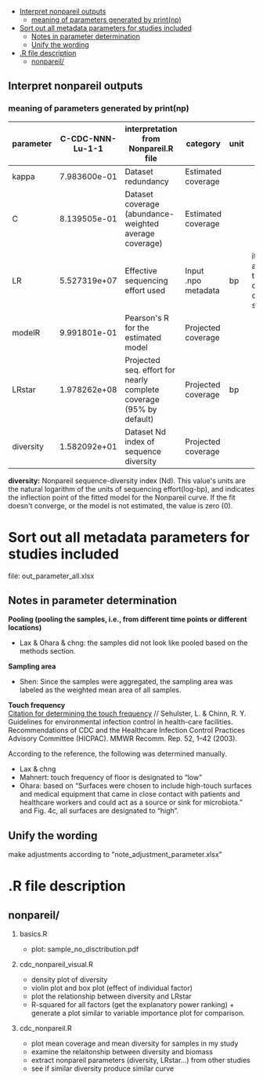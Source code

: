 <!-- MDTOC maxdepth:6 firsth1:1 numbering:0 flatten:0 bullets:1 updateOnSave:1 -->

   - [Interpret nonpareil outputs](#interpret-nonpareil-outputs)   
      - [meaning of parameters generated by print(np)](#meaning-of-parameters-generated-by-printnp)   
- [Sort out all metadata parameters for studies included](#sort-out-all-metadata-parameters-for-studies-included)   
   - [Notes in parameter determination](#notes-in-parameter-determination)   
   - [Unify the wording](#unify-the-wording)   
- [.R file description](#r-file-description)   
   - [nonpareil/](#nonpareil)   

<!-- /MDTOC -->

## Interpret nonpareil outputs
### meaning of parameters generated by print(np)
| parameter | C-CDC-NNN-Lu-1-1 | interpretation from Nonpareil.R file                                | category            | unit | comment                                                     |
| --------- | ---------------- | ------------------------------------------------------------------- | ------------------- | ---- | ----------------------------------------------------------- |
| kappa     | 7.983600e-01     | Dataset redundancy                                                  | Estimated coverage  |      |                                                             |
| C         | 8.139505e-01     | Dataset coverage (abundance-weighted average coverage)                                                    | Estimated coverage  |      |                                                             |
| LR        | 5.527319e+07     | Effective sequencing effort used                                    | Input .npo metadata | bp   | it approximates the file size containing only the sequences |
| modelR    | 9.991801e-01     | Pearson's R for the estimated model                                 | Projected coverage  |      |                                                             |
| LRstar    | 1.978262e+08     | Projected seq. effort for nearly complete coverage (95% by default) | Projected coverage  | bp   |                                                             |
| diversity | 1.582092e+01     | Dataset Nd index of sequence diversity                              | Projected coverage  |     

**diversity:** Nonpareil sequence-diversity index (Nd). This value's units are the natural logarithm of the units of sequencing effort(log-bp), and indicates the inflection point of the fitted model for the Nonpareil curve. If the fit doesn't converge, or the model is not estimated, the value is zero (0).

# Sort out all metadata parameters for studies included
file: out_parameter_all.xlsx

## Notes in parameter determination
**Pooling (pooling the samples, i.e., from different time points or different locations)**  
- Lax & Ohara & chng: the samples did not look like pooled based on the methods section.

**Sampling area**  
- Shen: Since the samples were aggregated, the sampling area was labeled as the weighted mean area of all samples.

**Touch frequency**  
[Citation for determining the touch frequency](https://www.cdc.gov/infectioncontrol/pdf/guidelines/environmental-guidelines-P.pdf)   //  Sehulster, L. & Chinn, R. Y. Guidelines for environmental infection control in health-care facilities. Recommendations of CDC and the Healthcare Infection Control Practices Advisory Committee (HICPAC). MMWR Recomm. Rep. 52, 1–42 (2003).

According to the reference, the following was determined manually.
- Lax & chng
- Mahnert: touch frequency of floor is designated to “low”
- Ohara: based on “Surfaces were chosen to include high-touch surfaces and medical equipment that came in close contact with patients and healthcare workers and could act as a source or sink for microbiota.” and Fig. 4c, all surfaces are designated to “high”.

## Unify the wording
make adjustments according to "note_adjustment_parameter.xlsx"


# .R file description
## nonpareil/
1. basics.R
    - plot: sample_no_disctribution.pdf

2. cdc_nonpareil_visual.R
    - density plot of diversity
    - violin plot and box plot (effect of individual factor)
    - plot the relationship between diversity and LRstar
    - R-squared for all factors (get the explanatory power ranking) + generate a plot similar to variable importance plot for comparison.

3. cdc_nonpareil.R
    - plot mean coverage and mean diversity for samples in my study
    - examine the relaitonship between diversity and biomass
    - extract nonpareil parameters (diversity, LRstar...) from other studies
    - see if similar diversity produce similar curve

